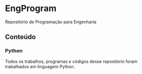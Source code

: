 # EngProgram
Repositório de Programação para Engenharia

## Conteúdo

### Python

Todos os trabalhos, programas e códigos desse repositório foram trabalhados em linguagem Python.
